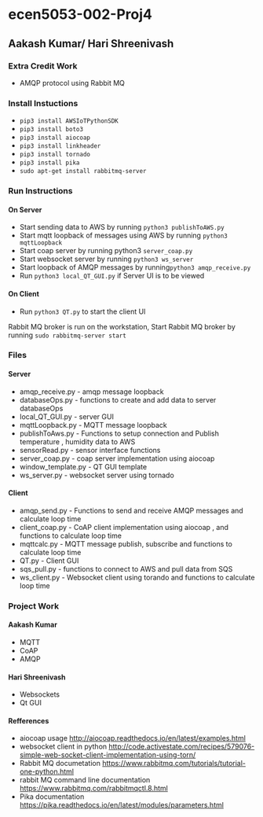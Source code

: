 # ecen5053-002-Proj4

## Aakash Kumar/ Hari Shreenivash

### Extra Credit Work
* AMQP protocol using Rabbit MQ


### Install Instuctions
* `pip3 install AWSIoTPythonSDK`
* `pip3 install boto3`
* `pip3 install aiocoap`
* `pip3 install linkheader`
* `pip3 install tornado`
* `pip3 install pika`
* `sudo apt-get install rabbitmq-server`

### Run Instructions
#### On Server
* Start sending data to AWS by running `python3 publishToAWS.py`
* Start mqtt loopback of messages using AWS by running `python3 mqttLoopback`
* Start coap server by running python3 `server_coap.py`
* Start websocket server by running `python3 ws_server`
* Start loopback of AMQP messages by running`python3 amqp_receive.py`
* Run `python3 local_QT_GUI.py` if Server UI is to be viewed

#### On Client
* Run `python3 QT.py` to start the client UI


Rabbit MQ broker is run on the workstation, Start Rabbit MQ broker by running `sudo rabbitmq-server start`

### Files 
#### Server
* amqp_receive.py - amqp message loopback 
* databaseOps.py - functions to create and add data to server databaseOps
* local_QT_GUI.py - server GUI
* mqttLoopback.py - MQTT message loopback 
* publishToAws.py - Functions to setup connection and Publish temperature , humidity data to AWS
* sensorRead.py - sensor interface functions 
* server_coap.py - coap server implementation using aiocoap
* window_template.py - QT GUI template
* ws_server.py - websocket server using tornado

#### Client 
* amqp_send.py - Functions to send and receive AMQP messages and calculate loop time
* client_coap.py - CoAP client implementation using aiocoap , and functions to calculate loop time
* mqttcalc.py -  MQTT message publish, subscribe and functions to calculate loop time
* QT.py - Client GUI
* sqs_pull.py - functions to connect to AWS and pull data from SQS
* ws_client.py - Websocket client using torando and functions to calculate loop time

### Project Work
#### Aakash Kumar
* MQTT
* CoAP
* AMQP

#### Hari Shreenivash
* Websockets
* Qt GUI

#### Refferences
* aiocoap usage http://aiocoap.readthedocs.io/en/latest/examples.html
* websocket client in python http://code.activestate.com/recipes/579076-simple-web-socket-client-implementation-using-torn/
* Rabbit MQ documetation https://www.rabbitmq.com/tutorials/tutorial-one-python.html
* rabbit MQ command line documentation https://www.rabbitmq.com/rabbitmqctl.8.html
* Pika documentation https://pika.readthedocs.io/en/latest/modules/parameters.html


